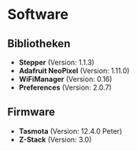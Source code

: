 # Software

## Bibliotheken

- **Stepper** (Version: 1.1.3)
- **Adafruit NeoPixel** (Version:  1.11.0)
- **WiFiManager** (Version: 0.16)
- **Preferences** (Version: 2.0.7)

## Firmware

- **Tasmota** (Version: 12.4.0 Peter)
- **Z-Stack** (Version: 3.0)

